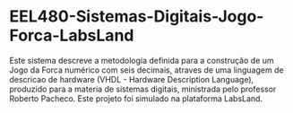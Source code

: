 # EEL480-Sistemas-Digitais-Jogo-Forca-LabsLand
Este sistema descreve a metodologia definida para a construção de um Jogo da Forca numérico com seis decimais, atraves de uma linguagem de descricao de hardware (VHDL - Hardware Description Language), produzido para a materia de sistemas digitais, ministrada pelo professor Roberto Pacheco. Este projeto foi simulado na plataforma LabsLand.
